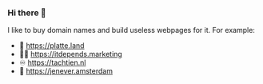 ### Hi there 👋

I like to buy domain names and build useless webpages for it. For example:

- 🌽 https://platte.land
- 🤷‍♂️ https://itdepends.marketing
- ♾ https://tachtien.nl
- 🥃 https://jenever.amsterdam

<!--
**simonvreeman/simonvreeman** is a ✨ _special_ ✨ repository because its `README.md` (this file) appears on your GitHub profile.

Here are some ideas to get you started:

- 🔭 I’m currently working on ...
- 🌱 I’m currently learning ...
- 👯 I’m looking to collaborate on ...
- 🤔 I’m looking for help with ...
- 💬 Ask me about ...
- 📫 How to reach me: ...
- 😄 Pronouns: ...
- ⚡ Fun fact: ...
-->
